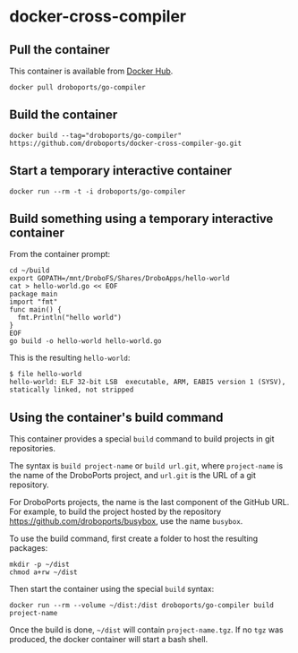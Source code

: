 # docker-cross-compiler

## Pull the container

This container is available from [Docker Hub](https://registry.hub.docker.com/u/droboports/go-compiler/).

```
docker pull droboports/go-compiler
```

## Build the container

```
docker build --tag="droboports/go-compiler" https://github.com/droboports/docker-cross-compiler-go.git
```

## Start a temporary interactive container

```
docker run --rm -t -i droboports/go-compiler
```

## Build something using a temporary interactive container

From the container prompt:
```
cd ~/build
export GOPATH=/mnt/DroboFS/Shares/DroboApps/hello-world
cat > hello-world.go << EOF
package main
import "fmt"
func main() {
  fmt.Println("hello world")
}
EOF
go build -o hello-world hello-world.go
```

This is the resulting `hello-world`:
```
$ file hello-world
hello-world: ELF 32-bit LSB  executable, ARM, EABI5 version 1 (SYSV), statically linked, not stripped
```

## Using the container's build command

This container provides a special `build` command to build projects in git repositories.

The syntax is `build project-name` or `build url.git`, where `project-name` is the name of the DroboPorts project, and `url.git` is the URL of a git repository.

For DroboPorts projects, the name is the last component of the GitHub URL. For example, to build the project hosted by the repository https://github.com/droboports/busybox, use the name `busybox`.

To use the build command, first create a folder to host the resulting packages:
```
mkdir -p ~/dist
chmod a+rw ~/dist
```

Then start the container using the special `build` syntax:
```
docker run --rm --volume ~/dist:/dist droboports/go-compiler build project-name
```

Once the build is done, `~/dist` will contain `project-name.tgz`. If no `tgz` was produced, the docker container will start a bash shell.
